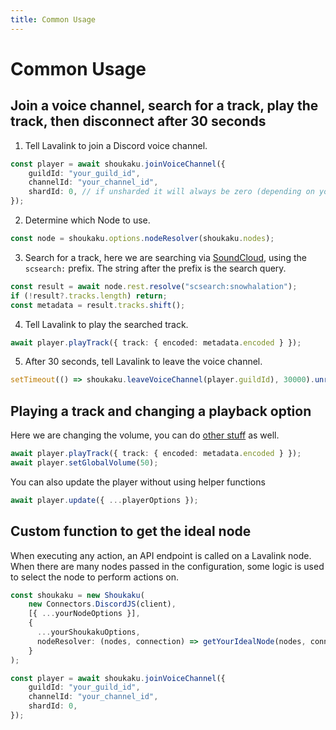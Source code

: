 ```yaml
---
title: Common Usage
---
```

# Common Usage
## Join a voice channel, search for a track, play the track, then disconnect after 30 seconds

1. Tell Lavalink to join a Discord voice channel.
```ts
const player = await shoukaku.joinVoiceChannel({
    guildId: "your_guild_id",
    channelId: "your_channel_id",
    shardId: 0, // if unsharded it will always be zero (depending on your library implementation)
});
```
2. Determine which Node to use.
```ts
const node = shoukaku.options.nodeResolver(shoukaku.nodes);
```
3. Search for a track, here we are searching via [SoundCloud](https://soundcloud.com), using the `scsearch:` prefix. The string after the prefix is the search query.
```ts
const result = await node.rest.resolve("scsearch:snowhalation");
if (!result?.tracks.length) return;
const metadata = result.tracks.shift();
```
4. Tell Lavalink to play the searched track.
```ts
await player.playTrack({ track: { encoded: metadata.encoded } });
```
5. After 30 seconds, tell Lavalink to leave the voice channel.
```ts
setTimeout(() => shoukaku.leaveVoiceChannel(player.guildId), 30000).unref();
```

## Playing a track and changing a playback option
Here we are changing the volume, you can do [other stuff](/api/classes/player#methods) as well.
```ts
await player.playTrack({ track: { encoded: metadata.encoded } });
await player.setGlobalVolume(50);
```

You can also update the player without using helper functions
```ts
await player.update({ ...playerOptions });
```

## Custom function to get the ideal node
When executing any action, an API endpoint is called on a Lavalink node. When there are many nodes passed in the configuration, some logic is used to select the node to perform actions on.
```ts
const shoukaku = new Shoukaku(
    new Connectors.DiscordJS(client),
    [{ ...yourNodeOptions }],
    {
      ...yourShoukakuOptions,
      nodeResolver: (nodes, connection) => getYourIdealNode(nodes, connection),
    }
);

const player = await shoukaku.joinVoiceChannel({
    guildId: "your_guild_id",
    channelId: "your_channel_id",
    shardId: 0,
});
```
